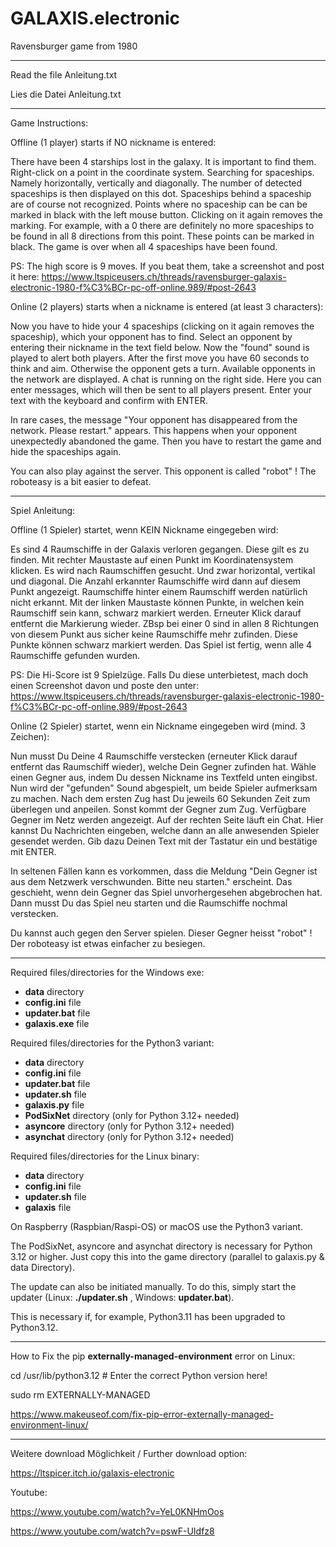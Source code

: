 # GALAXIS.electronic

Ravensburger game from 1980

---------------------

Read the file Anleitung.txt

Lies die Datei Anleitung.txt

---------------------

Game Instructions:

Offline (1 player) starts if NO nickname is entered:

There have been 4 starships lost in the galaxy.
It is important to find them.
Right-click on a point in the coordinate system.
Searching for spaceships. Namely horizontally, vertically and diagonally.
The number of detected spaceships is then displayed on this dot.
Spaceships behind a spaceship are of course not recognized.
Points where no spaceship can be can be marked in black with the left mouse button.
Clicking on it again removes the marking.
For example, with a 0 there are definitely no more spaceships to be found in all 8 directions from this point. These points can be marked in black.
The game is over when all 4 spaceships have been found.

PS:
The high score is 9 moves. If you beat them, take a screenshot and post it here:
https://www.ltspiceusers.ch/threads/ravensburger-galaxis-electronic-1980-f%C3%BCr-pc-off-online.989/#post-2643

Online (2 players) starts when a nickname is entered (at least 3 characters):

Now you have to hide your 4 spaceships (clicking on it again removes the spaceship), which your opponent has to find.
Select an opponent by entering their nickname in the text field below.
Now the "found" sound is played to alert both players.
After the first move you have 60 seconds to think and aim. Otherwise the opponent gets a turn.
Available opponents in the network are displayed. A chat is running on the right side. Here you can enter messages, which will then be sent to all players present.
Enter your text with the keyboard and confirm with ENTER.

In rare cases, the message "Your opponent has disappeared from the network. Please restart." appears.
This happens when your opponent unexpectedly abandoned the game.
Then you have to restart the game and hide the spaceships again.

You can also play against the server. This opponent is called "robot" !
The roboteasy is a bit easier to defeat.

------------------

Spiel Anleitung:

Offline (1 Spieler) startet, wenn KEIN Nickname eingegeben wird:

Es sind 4 Raumschiffe in der Galaxis verloren gegangen.
Diese gilt es zu finden.
Mit rechter Maustaste auf einen Punkt im Koordinatensystem klicken.
Es wird nach Raumschiffen gesucht. Und zwar horizontal, vertikal und diagonal.
Die Anzahl erkannter Raumschiffe wird dann auf diesem Punkt angezeigt.
Raumschiffe hinter einem Raumschiff werden natürlich nicht erkannt.
Mit der linken Maustaste können Punkte, in welchen kein Raumschiff sein kann, schwarz markiert werden.
Erneuter Klick darauf entfernt die Markierung wieder.
ZBsp bei einer 0 sind in allen 8 Richtungen von diesem Punkt aus sicher keine Raumschiffe mehr zufinden. Diese Punkte können schwarz markiert werden.
Das Spiel ist fertig, wenn alle 4 Raumschiffe gefunden wurden.

PS:
Die Hi-Score ist 9 Spielzüge. Falls Du diese unterbietest, mach doch einen Screenshot davon und poste den unter:
https://www.ltspiceusers.ch/threads/ravensburger-galaxis-electronic-1980-f%C3%BCr-pc-off-online.989/#post-2643

Online (2 Spieler) startet, wenn ein Nickname eingegeben wird (mind. 3 Zeichen):

Nun musst Du Deine 4 Raumschiffe verstecken (erneuter Klick darauf entfernt das Raumschiff wieder), welche Dein Gegner zufinden hat.
Wähle einen Gegner aus, indem Du dessen Nickname ins Textfeld unten eingibst.
Nun wird der "gefunden" Sound abgespielt, um beide Spieler aufmerksam zu machen.
Nach dem ersten Zug hast Du jeweils 60 Sekunden Zeit zum überlegen und anpeilen. Sonst kommt der Gegner zum Zug.
Verfügbare Gegner im Netz werden angezeigt. Auf der rechten Seite läuft ein Chat. Hier kannst Du Nachrichten eingeben, welche dann an alle anwesenden Spieler gesendet werden.
Gib dazu Deinen Text mit der Tastatur ein und bestätige mit ENTER.

In seltenen Fällen kann es vorkommen, dass die Meldung "Dein Gegner ist aus dem Netzwerk verschwunden. Bitte neu starten." erscheint.
Das geschieht, wenn dein Gegner das Spiel unvorhergesehen abgebrochen hat.
Dann musst Du das Spiel neu starten und die Raumschiffe nochmal verstecken.

Du kannst auch gegen den Server spielen. Dieser Gegner heisst "robot" !
Der roboteasy ist etwas einfacher zu besiegen.

---------------------

Required files/directories for the Windows exe:
- **data** directory
- **config.ini** file
- **updater.bat** file
- **galaxis.exe** file

Required files/directories for the Python3 variant:
- **data** directory
- **config.ini** file
- **updater.bat** file
- **updater.sh** file
- **galaxis.py** file
- **PodSixNet** directory (only for Python 3.12+ needed)
- **asyncore** directory (only for Python 3.12+ needed)
- **asynchat** directory (only for Python 3.12+ needed)

Required files/directories for the Linux binary:
- **data** directory
- **config.ini** file
- **updater.sh** file
- **galaxis** file

On Raspberry (Raspbian/Raspi-OS) or macOS use the Python3 variant.

The PodSixNet, asyncore and asynchat directory is necessary for Python 3.12 or higher.
Just copy this into the game directory (parallel to galaxis.py & data Directory).

The update can also be initiated manually. To do this, simply start the updater (Linux: **./updater.sh** , Windows: **updater.bat**).

This is necessary if, for example, Python3.11 has been upgraded to Python3.12.

---------------------

How to Fix the pip **externally-managed-environment** error on Linux:


cd /usr/lib/python3.12         # Enter the correct Python version here!

sudo rm EXTERNALLY-MANAGED


https://www.makeuseof.com/fix-pip-error-externally-managed-environment-linux/

---------------------

Weitere download Möglichkeit / Further download option:

https://ltspicer.itch.io/galaxis-electronic

Youtube:

https://www.youtube.com/watch?v=YeL0KNHmOos

https://www.youtube.com/watch?v=pswF-UIdfz8
